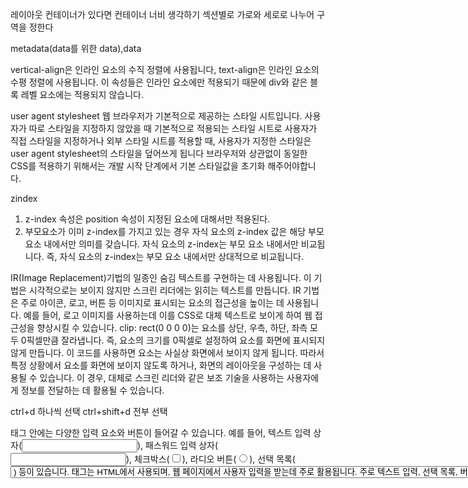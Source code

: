 레이아웃
컨테이너가 있다면 컨테이너 너비 생각하기
섹션별로 가로와 세로로 나누어 구역을 정한다

metadata(data를 위한 data),data


vertical-align은 인라인 요소의 수직 정렬에 사용됩니다,
text-align은 인라인 요소의 수평 정렬에 사용됩니다.
이 속성들은 인라인 요소에만 적용되기 때문에
div와 같은 블록 레벨 요소에는 적용되지 않습니다.

user agent stylesheet
웹 브라우저가 기본적으로 제공하는 스타일 시트입니다.
사용자가 따로 스타일을 지정하지 않았을 때 기본적으로 적용되는 스타일 시트로
사용자가 직접 스타일을 지정하거나 외부 스타일 시트를 적용할 때, 사용자가 지정한 스타일은 user agent stylesheet의 스타일을 덮어쓰게 됩니다
브라우저와 상관없이 동일한 CSS를 적용하기 위해서는 개발 시작 단계에서 기본 스타일값을 초기화 해주어야합니다.

zindex
1. z-index 속성은 position 속성이 지정된 요소에 대해서만 적용된다.
2. 부모요소가 이미 z-index를 가지고 있는 경우
자식 요소의 z-index 값은 해당 부모 요소 내에서만 의미를 갖습니다.
자식 요소의 z-index는 부모 요소 내에서만 비교됩니다.
즉, 자식 요소의 z-index는 부모 요소 내에서만 상대적으로 비교됩니다.

IR(Image Replacement)기법의 일종인 숨김 텍스트를 구현하는 데 사용됩니다.
이 기법은 시각적으로는 보이지 않지만 스크린 리더에는 읽히는 텍스트를 만듭니다.
IR 기법은 주로 아이콘, 로고, 버튼 등 이미지로 표시되는 요소의 접근성을 높이는 데 사용됩니다.
예를 들어, 로고 이미지를 사용하는데 이를 CSS로 대체 텍스트로 보이게 하여 웹 접근성을 향상시킬 수 있습니다.
clip: rect(0 0 0 0)는 요소를 상단, 우측, 하단, 좌측 모두 0픽셀만큼 잘라냅니다. 즉, 요소의 크기를 0픽셀로 설정하여 요소를 화면에 표시되지 않게 만듭니다.
이 코드를 사용하면 요소는 사실상 화면에서 보이지 않게 됩니다. 따라서 특정 상황에서 요소를 화면에 보이지 않도록 하거나, 화면의 레이아웃을 구성하는 데 사용될 수 있습니다.
이 경우, 대체로 스크린 리더와 같은 보조 기술을 사용하는 사용자에게 정보를 전달하는 데 활용될 수 있습니다.

ctrl+d 하나씩 선택
ctrl+shift+d 전부 선택

<form> 태그 안에는 다양한 입력 요소와 버튼이 들어갈 수 있습니다. 예를 들어, 텍스트 입력 상자(<input type="text">), 패스워드 입력 상자(<input type="password">), 체크박스(<input type="checkbox">), 라디오 버튼(<input type="radio">), 선택 목록(<select>, <option>) 등이 있습니다.
<form> 태그는 HTML에서 사용되며, 웹 페이지에서 사용자 입력을 받는데 주로 활용됩니다. 주로 텍스트 입력, 선택 목록, 버튼 등과 같은 사용자 인터페이스 요소를 포함할 수 있습니다. <form> 태그는 웹 애플리케이션의 주요 기능인 데이터 수집과 전송을 위해 사용됩니다.
사용자가 입력한 데이터는 서버로 전송되어 처리됩니다. 이를 위해 <form> 태그는 웹 서버로 데이터를 전송하는 역할을 합니다.
action: 폼 데이터가 제출되었을 때 데이터를 처리할 서버 측 스크립트 파일의 경로를 지정합니다.
